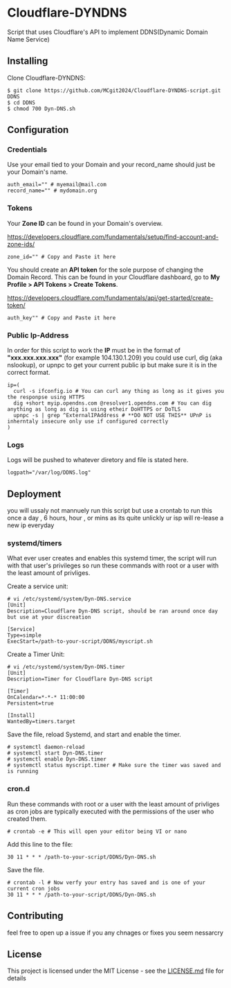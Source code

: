 # Cloudflare-DYNDNS

Script that uses Cloudflare's API to implement DDNS(Dynamic Domain Name Service)

## Installing

Clone Cloudflare-DYNDNS:
```
$ git clone https://github.com/MCgit2024/Cloudflare-DYNDNS-script.git DDNS
$ cd DDNS
$ chmod 700 Dyn-DNS.sh
```
## Configuration

### Credentials
Use your email tied to your Domain and your record_name should just be your Domain's name.
```
auth_email="" # myemail@mail.com
record_name="" # mydomain.org
```
### Tokens
Your **Zone ID** can be found in your Domain's overview.

https://developers.cloudflare.com/fundamentals/setup/find-account-and-zone-ids/
```
zone_id="" # Copy and Paste it here 
```
You should create an **API token** for the sole purpose of changing the Domain Record. This can be found in your Cloudflare dashboard, go to **My Profile > API Tokens > Create Tokens**.

https://developers.cloudflare.com/fundamentals/api/get-started/create-token/
```
auth_key"" # Copy and Paste it here
```
### Public Ip-Address
In order for this script to work the **IP** must be in the format of **"xxx.xxx.xxx.xxx"** (for example 104.130.1.209) 
you could use curl, dig (aka nslookup), or upnpc to get your current public ip but make sure it is in the correct format.
```
ip=(
  curl -s ifconfig.io # You can curl any thing as long as it gives you the responpse using HTTPS
  dig +short myip.opendns.com @resolver1.opendns.com # You can dig anything as long as dig is using etheir DoHTTPS or DoTLS
  upnpc -s | grep ^ExternalIPAddress # **DO NOT USE THIS** UPnP is inherntaly insecure only use if configured correctly 
)
```
### Logs
Logs will be pushed to whatever diretory and file is stated here.
```
logpath="/var/log/DDNS.log"
```
## Deployment

you will ussaly not mannuely run this script but use a crontab to run this once a day , 6 hours, hour , or mins as its quite unlickly ur isp will re-lease a new ip everyday
### systemd/timers
What ever user creates and enables this systemd timer, the script will run with that user's privileges so run these commands with root or a user with the least amount of privliges.

Create a service unit:
```
# vi /etc/systemd/system/Dyn-DNS.service
[Unit]
Description=Cloudflare Dyn-DNS script, should be ran around once day but use at your discreation

[Service]
Type=simple
ExecStart=/path-to-your-script/DDNS/myscript.sh
```
Create a Timer Unit:
```
# vi /etc/systemd/system/Dyn-DNS.timer
[Unit]
Description=Timer for Cloudflare Dyn-DNS script

[Timer]
OnCalendar=*-*-* 11:00:00
Persistent=true

[Install]
WantedBy=timers.target
```
Save the file, reload Systemd, and start and enable the timer.
```
# systemctl daemon-reload
# systemctl start Dyn-DNS.timer
# systemctl enable Dyn-DNS.timer
# systemctl status myscript.timer # Make sure the timer was saved and is running
```
### cron.d
Run these commands with root or a user with the least amount of privliges as cron jobs are typically executed with the permissions of the user who created them.
```
# crontab -e # This will open your editor being VI or nano
```
Add this line to the file: 

`30 11 * * * /path-to-your-script/DDNS/Dyn-DNS.sh`

Save the file.
```
# crontab -l # Now verfy your entry has saved and is one of your current cron jobs
30 11 * * * /path-to-your-script/DDNS/Dyn-DNS.sh
```
## Contributing

feel free to open up a issue if you any chnages or fixes you seem nessarcry 

## License

This project is licensed under the MIT License - see the [LICENSE.md](LICENSE) file for details
